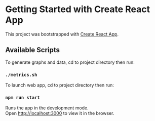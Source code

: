 # Getting Started with Create React App

This project was bootstrapped with [Create React App](https://github.com/facebook/create-react-app).

## Available Scripts

To generate graphs and data, cd to project directory then run:
### `./metrics.sh`

To launch web app, cd to project directory then run:
### `npm run start`

Runs the app in the development mode.\
Open [http://localhost:3000](http://localhost:3000) to view it in the browser.
